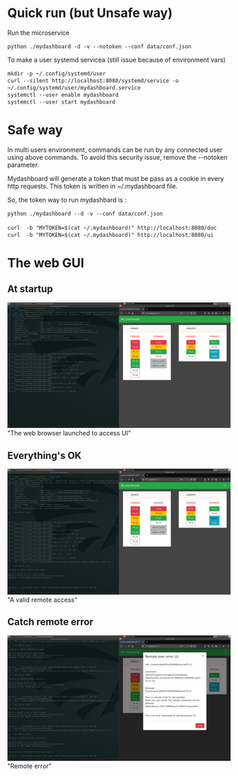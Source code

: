 
# Quick run (but Unsafe way)

Run the microservice

    python ./mydashboard -d -v --notoken --conf data/conf.json


To make a user systemd servicea (still issue because of environment vars)

    mkdir -p ~/.config/systemd/user
    curl --silent http://localhost:8080/systemd/service -o ~/.config/systemd/user/mydashboard.service
    systemctl --user enable mydashboard
    systemctl --user start mydashboard



# Safe way 

In multi users environment, commands can be run by any connected user using
above commands. To avoid this security issue, remove the --notoken parameter.

Mydashboard will generate a token that must be pass as a cookie in every http
requests. This token is written in ~/.mydashboard file.

So, the token way to run mydashbard is :

    python ./mydashboard --d -v --conf data/conf.json

    curl  -b "MYTOKEN=$(cat ~/.mydashboard)" http://localhost:8080/doc
    curl  -b "MYTOKEN=$(cat ~/.mydashboard)" http://localhost:8080/ui


# The web GUI
## At startup

![The web GUI](doc/mydashboard_run.png) "The web browser launched to access UI"

## Everything's OK
![remote ok](doc/mydashboard_remote_ok.png) "A valid remote access"

## Catch remote error
![remote ko](doc/mydashboard_remote_ko.png) "Remote error"


